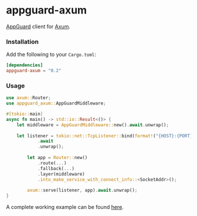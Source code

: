 # appguard-axum

[AppGuard](https://github.com/NullNet-ai/appguard-server) client for [Axum](https://github.com/tokio-rs/axum).

### Installation

Add the following to your `Cargo.toml`:

```toml
[dependencies]
appguard-axum = "0.2"
```

### Usage

```rust
use axum::Router;
use appguard_axum::AppGuardMiddleware;

#[tokio::main]
async fn main() -> std::io::Result<()> {
    let middleware = AppGuardMiddleware::new().await.unwrap();
    
    let listener = tokio::net::TcpListener::bind(format!("{HOST}:{PORT}"))
            .await
            .unwrap();
            
        let app = Router::new()
            .route(...)
            .fallback(...)
            .layer(middleware)
            .into_make_service_with_connect_info::<SocketAddr>();
    
        axum::serve(listener, app).await.unwrap();
}
```

A complete working example can be found [here](https://github.com/NullNet-ai/appguard-rust-clients/blob/main/clients/axum/sample/src/main.rs).
